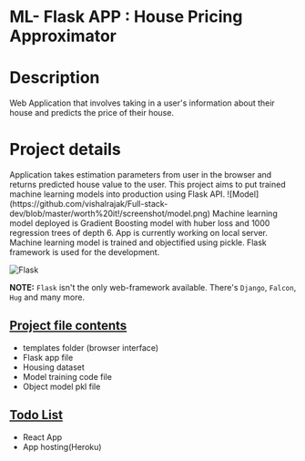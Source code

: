 # ML- Flask APP : House Pricing Approximator

<h1><b>Description</h1></b> Web Application that involves  
taking in a user's information about their house and predicts the price of their house.</b></i>

<h1><b>Project details</h1></b> Application takes estimation parameters from user in the browser and returns predicted house value to the user. This project aims to put trained machine learning models into production using Flask API.
![Model](https://github.com/vishalrajak/Full-stack-dev/blob/master/worth%20it!/screenshot/model.png)
Machine learning model deployed is Gradient Boosting model with huber loss and 1000 regression trees of depth 6. App is currently working on local server.
Machine learning model is trained and objectified using pickle. Flask framework is used for the development. 

![Flask](https://upload.wikimedia.org/wikipedia/commons/thumb/3/3c/Flask_logo.svg/640px-Flask_logo.svg.png)

__NOTE:__ `Flask` isn't the only web-framework available. There's `Django`, `Falcon`, `Hug` and many more. 

<h2><u>Project file contents</h2></u>
<ul>
           <li> templates folder (browser interface)</li>
           <li> Flask app file </li>
           <li> Housing dataset </li>
           <li> Model training code file </li>
           <li> Object model pkl file </li>
</ul>

<h2><u>Todo List</h2></u>
<ul>
           <li> React App </li>
           <li> App hosting(Heroku) </li>
<ul>

           
